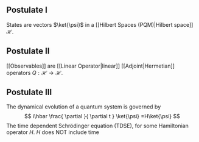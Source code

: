 ## Postulate I
States are vectors $\ket{\psi}$ in a [[Hilbert Spaces (PQM)|Hilbert space]] $\mathcal{H}$.
## Postulate II
[[Observables]] are [[Linear Operator|linear]] [[Adjoint|Hermetian]] operators $Q:\mathcal{H}\to \mathcal{H}$.

## Postulate III
The dynamical evolution of a quantum system is governed by
$$
i\hbar \frac{ \partial  }{ \partial t } \ket{\psi} =H\ket{\psi} 
$$
The time dependent Schrödinger equation (TDSE), for some Hamiltonian operator $H$. $H$ does NOT include time
